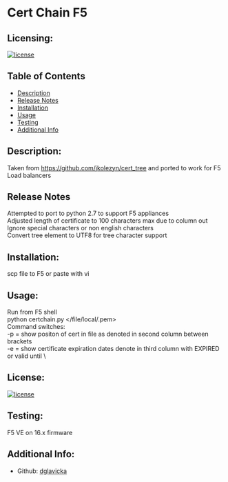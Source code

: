 # Cert Chain F5

  ## Licensing:
  [![license](https://img.shields.io/badge/license--blue)](https://shields.io)

  ## Table of Contents 
  - [Description](#description)
  - [Release Notes](#release-notes)
  - [Installation](#installation)
  - [Usage](#usage)
  - [Testing](#testing)
  - [Additional Info](#additional-info)

  ## Description:
  Taken from https://github.com/jkolezyn/cert_tree and ported to work for F5 Load balancers
  
  ## Release Notes
  Attempted to port to python 2.7 to support F5 appliances \
  Adjusted length of certificate to 100 characters max due to column out \
  Ignore special characters or non english characters \
  Convert tree element to UTF8 for tree character support 
  
  ## Installation:
  scp file to F5 or paste with vi

  ## Usage:
  Run from F5 shell \
  python certchain.py </file/local/.pem> \
    Command switches: \
     -p = show positon of cert in file as denoted in second column between brackets \
     -e = show certificate expiration dates denote in third column with EXPIRED or valid until \

  ## License:
   [![license](https://img.shields.io/badge/license--blue)](https://shields.io)

  ## Testing:
  F5 VE on 16.x firmware

  ## Additional Info:
  - Github: [dglavicka](https://github.com/dglavicka)
 
